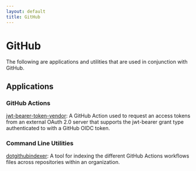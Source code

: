 ```yaml
---
layout: default
title: GitHub
---
```


# GitHub

The following are applications and utilities that are used in conjunction with GitHub.

## Applications

### GitHub Actions

[jwt-bearer-token-vendor](https://github.com/UnitVectorY-Labs/jwt-bearer-token-vendor): A GitHub Action used to request an access tokens from an external OAuth 2.0 server that supports the jwt-bearer grant type authenticated to with a GitHub OIDC token.

### Command Line Utilities

[dotgithubindexer](https://github.com/UnitVectorY-Labs/dotgithubindexer): A tool for indexing the different GitHub Actions workflows files across repositories within an organization.
